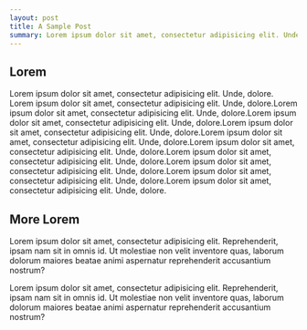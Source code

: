 ```yaml
---
layout: post
title: A Sample Post
summary: Lorem ipsum dolor sit amet, consectetur adipisicing elit. Unde, dolore.Lorem ipsum dolor sit amet, consectetur adipisicing elit. Unde, dolore.Lorem ipsum dolor sit amet, consectetur adipisicing elit. Unde, dolore.Lorem ipsum dolor sit amet, consectetur adipisicing elit. Unde, dolore.Lorem ipsum dolor sit amet, consectetur adipisicing elit. Unde, dolore.Lorem ipsum dolor sit amet, consectetur adipisicing elit. Unde, dolore.Lorem ipsum dolor sit amet, consectetur adipisicing elit. Unde, dolore.Lorem ipsum dolor sit amet, consectetur adipisicing elit. Unde, dolore.
---
```


## Lorem
Lorem ipsum dolor sit amet, consectetur adipisicing elit. Unde, dolore.
Lorem ipsum dolor sit amet, consectetur adipisicing elit. Unde, dolore.Lorem ipsum dolor sit amet, consectetur adipisicing elit. Unde, dolore.Lorem ipsum dolor sit amet, consectetur adipisicing elit. Unde, dolore.Lorem ipsum dolor sit amet, consectetur adipisicing elit. Unde, dolore.Lorem ipsum dolor sit amet, consectetur adipisicing elit. Unde, dolore.Lorem ipsum dolor sit amet, consectetur adipisicing elit. Unde, dolore.Lorem ipsum dolor sit amet, consectetur adipisicing elit. Unde, dolore.Lorem ipsum dolor sit amet, consectetur adipisicing elit. Unde, dolore.Lorem ipsum dolor sit amet, consectetur adipisicing elit. Unde, dolore.Lorem ipsum dolor sit amet, consectetur adipisicing elit. Unde, dolore.

## More Lorem
Lorem ipsum dolor sit amet, consectetur adipisicing elit. Reprehenderit, ipsam nam sit in omnis id. Ut molestiae non velit inventore quas, laborum dolorum maiores beatae animi aspernatur reprehenderit accusantium nostrum?

Lorem ipsum dolor sit amet, consectetur adipisicing elit. Reprehenderit, ipsam nam sit in omnis id. Ut molestiae non velit inventore quas, laborum dolorum maiores beatae animi aspernatur reprehenderit accusantium nostrum?
